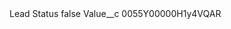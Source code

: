 <?xml version="1.0" encoding="UTF-8"?>
<CustomMetadata xmlns="http://soap.sforce.com/2006/04/metadata" xmlns:xsi="http://www.w3.org/2001/XMLSchema-instance" xmlns:xsd="http://www.w3.org/2001/XMLSchema">
    <label>Lead Status</label>
    <protected>false</protected>
    <values>
        <field>Value__c</field>
        <value xsi:type="xsd:string">0055Y00000H1y4VQAR</value>
    </values>
</CustomMetadata>
